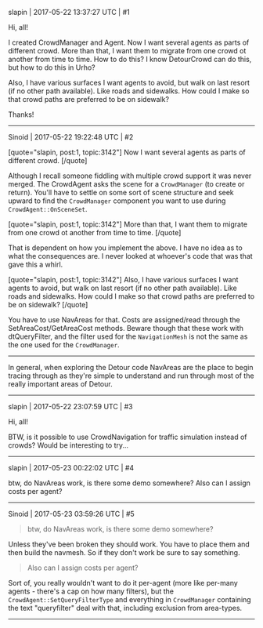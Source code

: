 slapin | 2017-05-22 13:37:27 UTC | #1

Hi, all!

I created CrowdManager and Agent.
Now I want several agents as parts of different crowd.
More than that, I want them to migrate from one crowd ot another from time to time.
How to do this?
I know DetourCrowd can do this, but how to do this in Urho?

Also, I have various surfaces I want agents to avoid, but walk on last resort (if no other path available).
Like roads and sidewalks. How could I make so that crowd paths are preferred to be on sidewalk?

Thanks!

-------------------------

Sinoid | 2017-05-22 19:22:48 UTC | #2

[quote="slapin, post:1, topic:3142"]
Now I want several agents as parts of different crowd.
[/quote]

Although I recall someone fiddling with multiple crowd support it was never merged. The CrowdAgent asks the scene for a `CrowdManager` (to create or return). You'll have to settle on some sort of scene structure and seek upward to find the `CrowdManager` component you want to use during `CrowdAgent::OnSceneSet`.

[quote="slapin, post:1, topic:3142"]
More than that, I want them to migrate from one crowd ot another from time to time.
[/quote]

That is dependent on how you implement the above. I have no idea as to what the consequences are. I never looked at whoever's code that was that gave this a whirl.

[quote="slapin, post:1, topic:3142"]
Also, I have various surfaces I want agents to avoid, but walk on last resort (if no other path available).
Like roads and sidewalks. How could I make so that crowd paths are preferred to be on sidewalk?
[/quote]

You have to use NavAreas for that. Costs are assigned/read through the SetAreaCost/GetAreaCost methods. Beware though that these work with dtQueryFilter, and the filter used for the `NavigationMesh` is not the same as the one used for the `CrowdManager`.

---

In general, when exploring the Detour code NavAreas are the place to begin tracing through as they're simple to understand and run through most of the really important areas of Detour.

-------------------------

slapin | 2017-05-22 23:07:59 UTC | #3

Hi, all!

BTW, is it possible to use CrowdNavigation for traffic simulation instead of crowds?
Would be interesting to try...

-------------------------

slapin | 2017-05-23 00:22:02 UTC | #4

btw, do NavAreas work, is there some demo somewhere?
Also can I assign costs per agent?

-------------------------

Sinoid | 2017-05-23 03:59:26 UTC | #5

> btw, do NavAreas work, is there some demo somewhere?

Unless they've been broken they should work. You have to place them and then build the navmesh. So if they don't work be sure to say something.

> Also can I assign costs per agent?

Sort of, you really wouldn't want to do it per-agent (more like per-many agents - there's a cap on how many filters), but the `CrowdAgent::SetQueryFilterType` and  everything in `CrowdManager` containing the text "queryfilter" deal with that, including exclusion from area-types.

-------------------------

